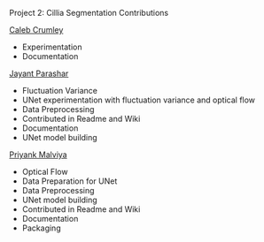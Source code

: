 Project 2: Cillia Segmentation Contributions

[Caleb Crumley](https://github.com/crumleyc)
  * Experimentation
  * Documentation


[Jayant Parashar](https://github.com/Jayant1234)
  * Fluctuation Variance
  * UNet experimentation with fluctuation variance and optical flow
  * Data Preprocessing
  * Contributed in Readme and Wiki
  * Documentation
  * UNet model building

[Priyank Malviya](https://github.com/priyankmalviya)
  * Optical Flow
  * Data Preparation for UNet
  * Data Preprocessing
  * UNet model building
  * Contributed in Readme and Wiki
  * Documentation
  * Packaging 
  
